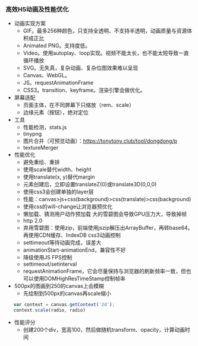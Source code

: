 ### 高效H5动画及性能优化

- 动画实现方案
    - GIF。最多256种颜色，只支持全透明、不支持半透明，动画质量与资源体积成正比
    - Animated PNG。支持度低。
    - Video。使用autoplay、loop实现。视频不能太长，也不能太短导致一直循环播放
    - SVG。无失真，复杂动画、复杂位图效果难以呈现
    - Canvas、WebGL。
    - JS。requestAnimationFrame
    - CSS3。transition、keyframe。渲染引擎会做优化。
- 屏幕适配
    - 页面主体，在不同屏幕下只缩放（rem、scale）
    - 边缘元素（按钮），绝对定位
- 工具
    - 性能检测，stats.js
    - tinypng
    - 图片合并（可预览动画）：https://tonytony.club/tool/dongdong/p
    - textureMerger
- 性能优化
    - 避免重绘、重排
    - 使用scale替代width、height
    - 使用translate(x, y)替代margin
    - 元素创建后，立即设置translateZ(0)或translate3D(0,0,0)
    - 使用css3会创建单独的layer层
    - 性能：canvas>js+css(background)>css(translate)>css(background)
    - 使用css的will-change让浏览器预优化
    - 懒加载、猜测用户动作预加载
大的雪碧图会导致GPU压力大，导致掉帧
    - http 2.0
    - 弃用雪碧图：使用zip，前端使用jszip解压出ArrayBuffer，再转base64。再使用CDN缓存、IndexDB
css3动画控制
    - settimeout等待动画完成，误差大
    - animationStart-animationEnd，兼容性不好
    - 降级使用JS
FPS控制
    - settimeout/setinterval
    - requestAnimationFrame，它会尽量保持与浏览器的刷新频率一致，但也可以使用DOMHighResTimeStamp控制帧率
- 500px的图画到250的canvas上会模糊
    - 先绘制到500px的canvas再scale缩小
```javascript
   var context = canvas.getContext('2d');
   context.scale(radio, radio)
```    
- 性能评分
    - 创建200个div，宽高100，然后做随机transform、opacity，计算动画时间
    
    
    